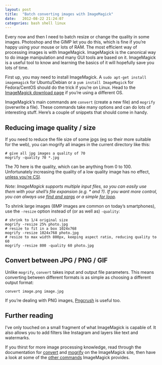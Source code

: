 ```yaml
---
layout: post
title:  "Batch converting images with ImageMagick"
date:   2012-08-22 21:24:07
categories: bash shell linux
---
```



Every now and then I need to batch resize or change the quality in some images. Photoshop and the GIMP let you do this, which is fine if you’re happy using your mouse or lots of RAM. The most efficient way of processing images is with ImageMagick. ImageMagick is the canonical way to do image manipulation and many GUI tools are based on it. ImageMagick is a useful tool to know and learning the basics of it will hopefully save you lots of time.

First up, you may need to install ImageMagick. A `sudo apt-get install imagemagick` for Ubuntu/Debian or a `yum install ImageMagick` for Fedora/CentOS should do the trick if you’re on Linux. Head to the [ImageMagick download page](http://www.imagemagick.org/script/binary-releases.php) if you’re using a different OS.

ImageMagick’s main commands are `convert` (create a new file) and `mogrify` (overwrite a file). These commands take many options and can do lots of interesting stuff. Here’s a couple of snippets that should come in handy.

## Reducing image quality / size

If you need to reduce the file size of some jpgs (eg so their more suitable for the web), you can mogrify all images in the current directory like this:

    # give all jpg images a quality of 70
    mogrify -quality 70 *.jpg

The 70 here is the quality, which can be anything from 0 to 100. Unfortunately increasing the quality of a low quality image has no effect, [unless you’re CSI](http://www.lolwtfcomics.com/upload/uploads/1317571091.jpg).

*Note: ImageMagick supports multiple input files, so you can easily use them with your shell’s file expansion (e.g. * and ?). If you want more control, you can always use [find and xargs](http://www.linuxplanet.com/linuxplanet/tutorials/6522/1) or a simple [for loop](http://tldp.org/HOWTO/Bash-Prog-Intro-HOWTO-7.html).*

To shrink large images (8MP images are common on today’s smartphones), use the `-resize` option instead of (or as well as) `-quality`:

    # shrink to 1/4 original size
    mogrify -resize 25% photo.jpg 
    # resize to fit in a box 1024x768
    mogrify -resize 1024x768 photo.jpg 
    # resize to max width 800px, keeping aspect ratio, reducing quality to 60
    mogrify -resize 800 -quality 60 photo.jpg

## Convert between JPG / PNG / GIF

Unlike `mogrify`, `convert` takes input and output file parameters. This means converting between different formats is as simple as choosing a different output format:

    convert image.png image.jpg

If you’re dealing with PNG images, [Pngcrush](http://pmt.sourceforge.net/pngcrush/) is useful too.

## Further reading

I’ve only touched on a small fragment of what ImageMagick is capable of. It also allows you to add filters like Instagram and layers like text and watermarks.

If you thirst for more image processing knowledge, read through the documentation for [convert](http://www.imagemagick.org/www/convert.html) and [mogrify](http://www.imagemagick.org/www/mogrify.html) on the ImageMagick site, then have a look at some of the [other commands](http://www.imagemagick.org/www/command-line-tools.html) ImageMagick provides.
